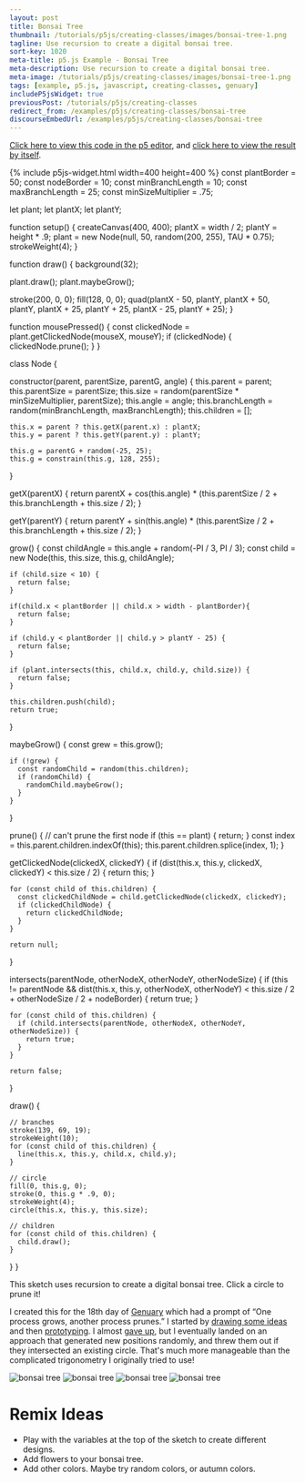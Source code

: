 ```yaml
---
layout: post
title: Bonsai Tree
thumbnail: /tutorials/p5js/creating-classes/images/bonsai-tree-1.png
tagline: Use recursion to create a digital bonsai tree.
sort-key: 1020
meta-title: p5.js Example - Bonsai Tree
meta-description: Use recursion to create a digital bonsai tree.
meta-image: /tutorials/p5js/creating-classes/images/bonsai-tree-1.png
tags: [example, p5.js, javascript, creating-classes, genuary]
includeP5jsWidget: true
previousPost: /tutorials/p5js/creating-classes
redirect_from: /examples/p5js/creating-classes/bonsai-tree
discourseEmbedUrl: /examples/p5js/creating-classes/bonsai-tree
---
```


[Click here to view this code in the p5 editor](https://editor.p5js.org/KevinWorkman/sketches/aBlpyozDs), and [click here to view the result by itself](https://editor.p5js.org/KevinWorkman/present/aBlpyozDs).

{% include p5js-widget.html width=400 height=400 %}
const plantBorder = 50;
const nodeBorder = 10;
const minBranchLength = 10;
const maxBranchLength = 25;
const minSizeMultiplier = .75;

let plant;
let plantX;
let plantY;

function setup() {
  createCanvas(400, 400);
  plantX = width / 2;
  plantY = height * .9;
  plant = new Node(null, 50, random(200, 255), TAU * 0.75);
  strokeWeight(4);
}

function draw() {
  background(32);

  plant.draw();
  plant.maybeGrow();

  stroke(200, 0, 0);
  fill(128, 0, 0);
  quad(plantX - 50, plantY,
       plantX + 50, plantY,
       plantX + 25, plantY + 25,
       plantX - 25, plantY + 25);
}

function mousePressed() {
  const clickedNode = plant.getClickedNode(mouseX, mouseY);
  if (clickedNode) {
    clickedNode.prune();
  }
}

class Node {

  constructor(parent, parentSize, parentG, angle) {
    this.parent = parent;
    this.parentSize = parentSize;
    this.size = random(parentSize * minSizeMultiplier, parentSize);
    this.angle = angle;
    this.branchLength = random(minBranchLength, maxBranchLength);
    this.children = [];

    this.x = parent ? this.getX(parent.x) : plantX;
    this.y = parent ? this.getY(parent.y) : plantY;

    this.g = parentG + random(-25, 25);
    this.g = constrain(this.g, 128, 255);
  }

  getX(parentX) {
    return parentX + cos(this.angle) *
      (this.parentSize / 2 + this.branchLength + this.size / 2);
  }

  getY(parentY) {
    return parentY + sin(this.angle) *
      (this.parentSize / 2 + this.branchLength + this.size / 2);
  }

  grow() {
    const childAngle = this.angle + random(-PI / 3, PI / 3);
    const child = new Node(this, this.size, this.g, childAngle);

    if (child.size < 10) {
      return false;
    }

    if(child.x < plantBorder || child.x > width - plantBorder){
      return false;
    }

    if (child.y < plantBorder || child.y > plantY - 25) {
      return false;
    }

    if (plant.intersects(this, child.x, child.y, child.size)) {
      return false;
    }

    this.children.push(child);
    return true;
  }

  maybeGrow() {
    const grew = this.grow();

    if (!grew) {
      const randomChild = random(this.children);
      if (randomChild) {
        randomChild.maybeGrow();
      }
    }
  }

  prune() {
    // can't prune the first node
    if (this == plant) {
      return;
    }
    const index = this.parent.children.indexOf(this);
    this.parent.children.splice(index, 1);
  }

  getClickedNode(clickedX, clickedY) {
    if (dist(this.x, this.y, clickedX, clickedY) < this.size / 2) {
      return this;
    }

    for (const child of this.children) {
      const clickedChildNode = child.getClickedNode(clickedX, clickedY);
      if (clickedChildNode) {
        return clickedChildNode;
      }
    }

    return null;
  }

  intersects(parentNode, otherNodeX, otherNodeY, otherNodeSize) {
    if (this != parentNode &&
      dist(this.x, this.y, otherNodeX, otherNodeY) <
           this.size / 2 + otherNodeSize / 2 + nodeBorder) {
      return true;
    }

    for (const child of this.children) {
      if (child.intersects(parentNode, otherNodeX, otherNodeY, otherNodeSize)) {
        return true;
      }
    }

    return false;
  }

  draw() {

    // branches
    stroke(139, 69, 19);
    strokeWeight(10);
    for (const child of this.children) {
      line(this.x, this.y, child.x, child.y);
    }

    // circle
    fill(0, this.g, 0);
    stroke(0, this.g * .9, 0);
    strokeWeight(4);
    circle(this.x, this.y, this.size);

    // children
    for (const child of this.children) {
      child.draw();
    }
  }
}
</script>

This sketch uses recursion to create a digital bonsai tree. Click a circle to prune it!

I created this for the 18th day of [Genuary](https://genuary2021.github.io/) which had a prompt of “One process grows, another process prunes.” I started by [drawing some ideas](/tutorials/p5js/creating-classes/images/bonsai-tree-6.jpg) and then [prototyping](/tutorials/p5js/creating-classes/images/bonsai-tree-5.png). I almost [gave up](https://twitter.com/TheKevinWorkman/status/1351304751707693056), but I eventually landed on an approach that generated new positions randomly, and threw them out if they intersected an existing circle. That's much more manageable than the complicated trigonometry I originally tried to use!

![bonsai tree](/tutorials/p5js/creating-classes/images/bonsai-tree-2.png)
![bonsai tree](/tutorials/p5js/creating-classes/images/bonsai-tree-3.png)
![bonsai tree](/tutorials/p5js/creating-classes/images/bonsai-tree-4.png)
![bonsai tree](/tutorials/p5js/creating-classes/images/bonsai-tree-7.gif)

# Remix Ideas

- Play with the variables at the top of the sketch to create different designs.
- Add flowers to your bonsai tree.
- Add other colors. Maybe try random colors, or autumn colors.
